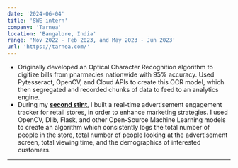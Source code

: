 ```yaml
---
date: '2024-06-04'
title: 'SWE intern'
company: 'Tarnea'
location: 'Bangalore, India'
range: 'Nov 2022 - Feb 2023, and May 2023 - Jun 2023'
url: 'https://tarnea.com/'
---
```


- Originally developed an Optical Character Recognition algorithm to digitize bills from pharmacies nationwide with 95% accuracy. Used Pytesseract, OpenCV, and Cloud APIs to create this OCR model, which then segregated and recorded chunks of data to feed to an analytics engine.
- During my <a href="../certificate.pdf" className="resume-link" target="_blank" rel="noopener noreferrer">**second stint**</a>, I built a real-time advertisement engagement tracker for retail stores, in order to enhance marketing strategies. I used OpenCV, Dlib, Flask, and other Open-Source Machine Learning models to create an algorithm which consistently logs the total number of people in the store, total number of people looking at the advertisement screen, total viewing time, and the demographics of interested customers.

---

